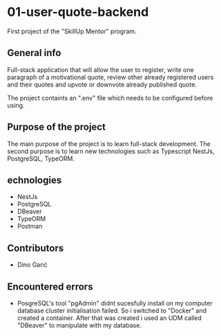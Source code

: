 # 01-user-quote-backend
First project of the "SkillUp Mentor" program.

## General info
Full-stack application that will allow the user to register, write one paragraph of a motivational quote, review other already registered users and their quotes and upvote or downvote already published quote.

The project containts an ".env" file which needs to be configured before using.

## Purpose of the project
The main purpose of the project is to learn full-stack development. The second purpose is to learn new technologies such as Typescript NestJs, PostgreSQL, TypeORM.

## echnologies
- NestJs
- PostgreSQL
- DBeaver
- TypeORM
- Postman

## Contributors
- Dino Garić

## Encountered errors
- PosgreSQL's tool "pgAdmin" didnt sucesfully install on my computer database cluster initialisation failed. So i switched to "Docker" and created a container. After that was created i used an UDM called "DBeaver" to manipulate with my database.

